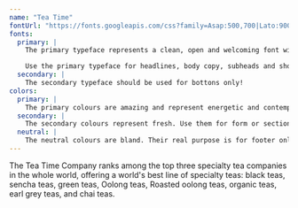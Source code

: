 ```yaml
---
name: "Tea Time"
fontUrl: "https://fonts.googleapis.com/css?family=Asap:500,700|Lato:900"
fonts:
  primary: |
    The primary typeface represents a clean, open and welcoming font with a contemporary feel. It stronlgy define the company

    Use the primary typeface for headlines, body copy, subheads and should really anything by default
  secondary: |
    The secondary typeface should be used for bottons only!
colors:
  primary: |
    The primary colours are amazing and represent energetic and contemporary look and feel. Use them for headers, navigation, emphasis and should really anything by default.
  secondary: |
    The secondary colours represent fresh. Use them for form or sections.
  neutral: |
    The neutral colours are bland. Their real purpose is for footer only.
---
```


The Tea Time Company ranks among the top three specialty tea companies in the whole world, offering a world's best line of specialty teas: black teas, sencha teas, green teas, Oolong teas, Roasted oolong teas, organic teas, earl grey teas, and chai teas.

